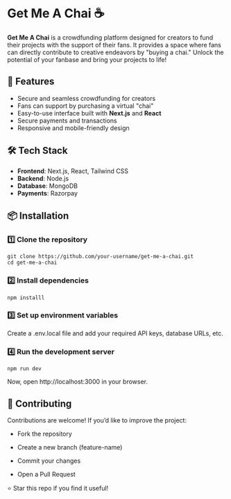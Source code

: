 # Get Me A Chai ☕  

**Get Me A Chai** is a crowdfunding platform designed for creators to fund their projects with the support of their fans. It provides a space where fans can directly contribute to creative endeavors by "buying a chai." Unlock the potential of your fanbase and bring your projects to life!  

## 🚀 Features  

-  Secure and seamless crowdfunding for creators  
-  Fans can support by purchasing a virtual "chai"  
-  Easy-to-use interface built with **Next.js** and **React**  
-  Secure payments and transactions  
-  Responsive and mobile-friendly design  

## 🛠️ Tech Stack  

- **Frontend**: Next.js, React, Tailwind CSS  
- **Backend**: Node.js
- **Database**: MongoDB
- **Payments**: Razorpay

## 📦 Installation  

### 1️⃣ Clone the repository  
```
git clone https://github.com/your-username/get-me-a-chai.git
cd get-me-a-chai
```
### 2️⃣ Install dependencies
```
npm installl
```
### 3️⃣ Set up environment variables
Create a .env.local file and add your required API keys, database URLs, etc.

### 4️⃣ Run the development server
```
npm run dev
```
Now, open http://localhost:3000 in your browser.

## 🤝 Contributing

Contributions are welcome! If you’d like to improve the project:

- Fork the repository

- Create a new branch (feature-name)

- Commit your changes

- Open a Pull Request

⭐ Star this repo if you find it useful!